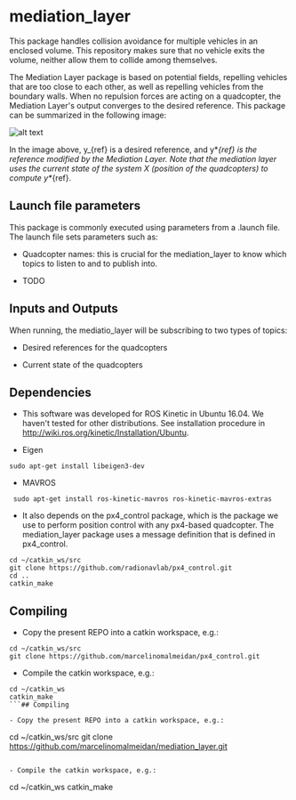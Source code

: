 # mediation_layer

This package handles collision avoidance for multiple vehicles in an enclosed volume. This repository makes sure that no vehicle
exits the volume, neither allow them to collide among themselves. 

The Mediation Layer package is based on potential fields, repelling vehicles that are too close to each other, as well as repelling
vehicles from the boundary walls. When no repulsion forces are acting on a quadcopter, the Mediation Layer's output converges to the 
desired reference. This package can be summarized in the following image:

![alt text](https://github.com/marcelinomalmeidan/mediation_layer.git/master/path/to/img.png)

In the image above, y_{ref} is a desired reference, and y*_{ref} is the reference modified by the Mediation Layer. Note that the mediation layer uses the current state of the system X (position of the quadcopters) to compute y*_{ref}.

## Launch file parameters

This package is commonly executed using parameters from a .launch file. The launch file sets parameters such as:

- Quadcopter names: this is crucial for the mediation_layer to know which topics to listen to and to publish into. 

- TODO

## Inputs and Outputs

When running, the mediatio_layer will be subscribing to two types of topics:

- Desired references for the quadcopters

- Current state of the quadcopters

## Dependencies

- This software was developed for ROS Kinetic in Ubuntu 16.04. We haven't tested for other distributions. See installation procedure in http://wiki.ros.org/kinetic/Installation/Ubuntu.

- Eigen

```sudo apt-get install libeigen3-dev ```

- MAVROS

``` sudo apt-get install ros-kinetic-mavros ros-kinetic-mavros-extras```

- It also depends on the px4_control package, which is the package we use to perform position control with any px4-based quadcopter. The mediation_layer package uses a message definition that is defined in px4_control.

```
cd ~/catkin_ws/src
git clone https://github.com/radionavlab/px4_control.git
cd ..
catkin_make
```

## Compiling

- Copy the present REPO into a catkin workspace, e.g.:

```
cd ~/catkin_ws/src
git clone https://github.com/marcelinomalmeidan/px4_control.git
```

- Compile the catkin workspace, e.g.:

```
cd ~/catkin_ws
catkin_make
```## Compiling

- Copy the present REPO into a catkin workspace, e.g.:

```
cd ~/catkin_ws/src
git clone https://github.com/marcelinomalmeidan/mediation_layer.git
```

- Compile the catkin workspace, e.g.:

```
cd ~/catkin_ws
catkin_make
```

